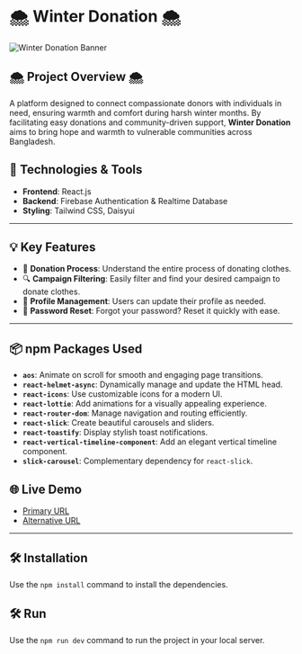 # 🌨️ Winter Donation 🌨️

![Winter Donation Banner](https://i.ibb.co.com/hJRfPwwt/Screenshot-2025-01-04-135849.png) 

## 🌨 Project Overview 🌨

A platform designed to connect compassionate donors with individuals in need, ensuring warmth and comfort during harsh winter months. By facilitating easy donations and community-driven support, **Winter Donation** aims to bring hope and warmth to vulnerable communities across Bangladesh.


## 🚀 Technologies & Tools

- **Frontend**: React.js
- **Backend**: Firebase Authentication & Realtime Database
- **Styling**: Tailwind CSS, Daisyui

---

## 💡 Key Features

- 🧥 **Donation Process**: Understand the entire process of donating clothes.
- 🔍 **Campaign Filtering**: Easily filter and find your desired campaign to donate clothes.
- 👤 **Profile Management**: Users can update their profile as needed.
- 🔑 **Password Reset**: Forgot your password? Reset it quickly with ease.

---


## 📦 npm Packages Used

- **`aos`**: Animate on scroll for smooth and engaging page transitions.
- **`react-helmet-async`**: Dynamically manage and update the HTML head.
- **`react-icons`**: Use customizable icons for a modern UI.
- **`react-lottie`**: Add animations for a visually appealing experience.
- **`react-router-dom`**: Manage navigation and routing efficiently.
- **`react-slick`**: Create beautiful carousels and sliders.
- **`react-toastify`**: Display stylish toast notifications.
- **`react-vertical-timeline-component`**: Add an elegant vertical timeline component.
- **`slick-carousel`**: Complementary dependency for `react-slick`.

## 🌐 Live Demo

- [Primary URL](https://winter-donation-727a4.web.app/)
- [Alternative URL](https://winter-donation1.netlify.app/)

---

## 🛠️ Installation
Use the `npm install` command to install the dependencies.

## 🛠️ Run
Use the `npm run dev` command to run the project in your local server.

